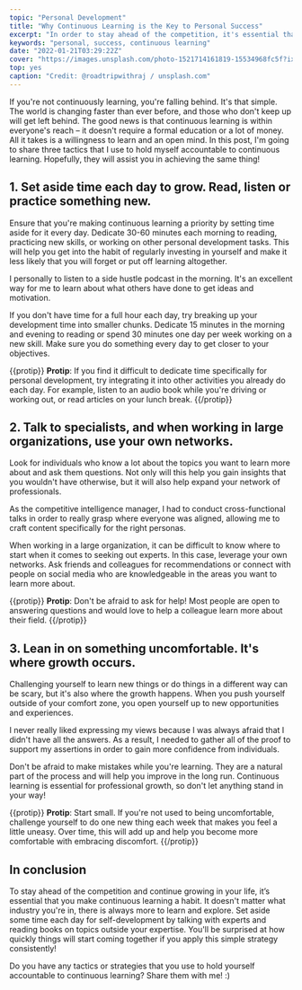 ```yaml
---
topic: "Personal Development"
title: "Why Continuous Learning is the Key to Personal Success"
excerpt: "In order to stay ahead of the competition, it's essential that you continuously learn and develop new skills. Here are three tactics that will help you do just that!"
keywords: "personal, success, continuous learning"
date: "2022-01-21T03:29:22Z"
cover: "https://images.unsplash.com/photo-1521714161819-15534968fc5f?ixlib=rb-1.2.1&ixid=MnwxMjA3fDB8MHxwaG90by1wYWdlfHx8fGVufDB8fHx8&auto=format&fit=crop&w=1770&q=80"
top: yes
caption: "Credit: @roadtripwithraj / unsplash.com"
---
```


If you're not continuously learning, you're falling behind. It's that simple. The world is changing faster than ever before, and those who don't keep up will get left behind. The good news is that continuous learning is within everyone's reach – it doesn't require a formal education or a lot of money. All it takes is a willingness to learn and an open mind. In this post, I'm going to share three tactics that I use to hold myself accountable to continuous learning. Hopefully, they will assist you in achieving the same thing!


## 1. Set aside time each day to grow. Read, listen or practice something new.

Ensure that you're making continuous learning a priority by setting time aside for it every day. Dedicate 30-60 minutes each morning to reading, practicing new skills, or working on other personal development tasks. This will help you get into the habit of regularly investing in yourself and make it less likely that you will forget or put off learning altogether.

I personally to listen to a side hustle podcast in the morning. It's an excellent way for me to learn about what others have done to get ideas and motivation.

If you don't have time for a full hour each day, try breaking up your development time into smaller chunks. Dedicate 15 minutes in the morning and evening to reading or spend 30 minutes one day per week working on a new skill. Make sure you do something every day to get closer to your objectives.

{{protip}} 
**Protip**: If you find it difficult to dedicate time specifically for personal development, try integrating it into other activities you already do each day. For example, listen to an audio book while you're driving or working out, or read articles on your lunch break.
{{/protip}}



## 2. Talk to specialists, and when working in large organizations, use your own networks.

Look for individuals who know a lot about the topics you want to learn more about and ask them questions. Not only will this help you gain insights that you wouldn't have otherwise, but it will also help expand your network of professionals.

As the competitive intelligence manager, I had to conduct cross-functional talks in order to really grasp where everyone was aligned, allowing me to craft content specifically for the right personas.

When working in a large organization, it can be difficult to know where to start when it comes to seeking out experts. In this case, leverage your own networks. Ask friends and colleagues for recommendations or connect with people on social media who are knowledgeable in the areas you want to learn more about.

{{protip}} 
**Protip**: Don't be afraid to ask for help! Most people are open to answering questions and would love to help a colleague learn more about their field.
{{/protip}} 


## 3. Lean in on something uncomfortable. It's where growth occurs.

Challenging yourself to learn new things or do things in a different way can be scary, but it's also where the growth happens. When you push yourself outside of your comfort zone, you open yourself up to new opportunities and experiences.

I never really liked expressing my views because I was always afraid that I didn't have all the answers. As a result, I needed to gather all of the proof to support my assertions in order to gain more confidence from individuals.

Don't be afraid to make mistakes while you're learning. They are a natural part of the process and will help you improve in the long run. Continuous learning is essential for professional growth, so don't let anything stand in your way!

{{protip}} 
**Protip**: Start small. If you're not used to being uncomfortable, challenge yourself to do one new thing each week that makes you feel a little uneasy. Over time, this will add up and help you become more comfortable with embracing discomfort.
{{/protip}}

## In conclusion

To stay ahead of the competition and continue growing in your life, it’s essential that you make continuous learning a habit. It doesn't matter what industry you're in, there is always more to learn and explore. Set aside some time each day for self-development by talking with experts and reading books on topics outside your expertise. You'll be surprised at how quickly things will start coming together if you apply this simple strategy consistently!


Do you have any tactics or strategies that you use to hold yourself accountable to continuous learning? Share them with me! :)